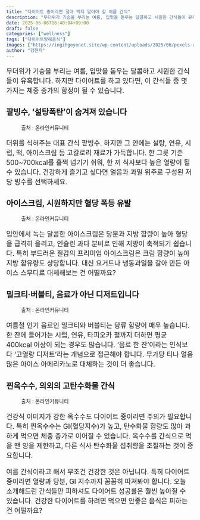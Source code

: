 ```yaml
---
title: "다이어트 중이라면 절대 먹지 말아야 할 여름 간식"
description: "무더위가 기승을 부리는 여름, 입맛을 돋우는 달콤하고 시원한 간식들이 유혹합니다. 하지만 다이어트를 하고 있다면, 이 간식들 중 몇 가지는 체중 증가의 함정이 될 수 있습니다."
date: 2025-06-06T16:40:04+09:00
draft: false
categories: ["wellness"]
tags: ["다이어트방해음식"]
images: ["https://ingihgoyonet.site/wp-content/uploads/2025/06/pexels-ani-tolentino-1736345-13013195-768x1024.jpg", "https://ingihgoyonet.site/wp-content/uploads/2025/06/pexels-calebemirandafotografia-108370-1024x683.jpg", "https://ingihgoyonet.site/wp-content/uploads/2025/06/pexels-rdne-6412829-1024x683.jpg", "https://ingihgoyonet.site/wp-content/uploads/2025/06/pexels-neosiam-603030-1024x683.jpg"]
author: "김현지"
---
```


<p style="font-size:18px">무더위가 기승을 부리는 여름, 입맛을 돋우는 달콤하고 시원한 간식들이 유혹합니다. 하지만 다이어트를 하고 있다면, 이 간식들 중 몇 가지는 체중 증가의 함정이 될 수 있습니다.</p> <h2 >팥빙수, ‘설탕폭탄’이 숨겨져 있습니다</h2> <figure ><img src="https://ingihgoyonet.site/wp-content/uploads/2025/06/pexels-ani-tolentino-1736345-13013195-768x1024.jpg" alt="" style="aspect-ratio:16/9;object-fit:cover"/><figcaption >출처 : 온라인커뮤니티</figcaption></figure> <p style="font-size:18px">더위를 식혀주는 대표 간식 팥빙수. 하지만 그 안에는 설탕, 연유, 시럽, 떡, 아이스크림 등 고칼로리 재료가 가득합니다. 한 그릇 기준 500~700kcal를 훌쩍 넘기기 쉬워, 한 끼 식사보다 높은 열량이 될 수 있습니다. 건강하게 즐기고 싶다면 얼음과 과일 위주로 구성된 저당 빙수를 선택하세요.</p> <h2 >아이스크림, 시원하지만 혈당 폭등 유발</h2> <figure ><img src="https://ingihgoyonet.site/wp-content/uploads/2025/06/pexels-calebemirandafotografia-108370-1024x683.jpg" alt="" style="aspect-ratio:16/9;object-fit:cover"/><figcaption >출처 : 온라인커뮤니티</figcaption></figure> <p style="font-size:18px">입안에서 녹는 달콤한 아이스크림은 당분과 지방 함량이 높아 혈당을 급격히 올리고, 인슐린 과다 분비로 인해 지방이 축적되기 쉽습니다. 특히 부드러운 질감의 프리미엄 아이스크림은 크림 함량이 높아 지방 함유량도 상당합니다. 대신 요거트나 냉동과일을 갈아 만든 아이스 스무디로 대체해보는 건 어떨까요?</p> <h2 >밀크티·버블티, 음료가 아닌 디저트입니다</h2> <figure ><img src="https://ingihgoyonet.site/wp-content/uploads/2025/06/pexels-rdne-6412829-1024x683.jpg" alt="" style="aspect-ratio:16/9;object-fit:cover"/><figcaption >출처 : 온라인커뮤니티</figcaption></figure> <p style="font-size:18px">여름철 인기 음료인 밀크티와 버블티는 당류 함량이 매우 높습니다. 한 잔에 들어가는 시럽, 연유, 타피오카 펄까지 더하면 평균 400kcal 이상이 되는 경우도 많습니다. ‘음료 한 잔’이라는 인식보다 ‘고열량 디저트’라는 개념으로 접근해야 합니다. 무가당 티나 얼음 많은 아이스 아메리카노로 대체하는 것이 더 좋습니다.</p> <h2 >찐옥수수, 의외의 고탄수화물 간식</h2> <figure ><img src="https://ingihgoyonet.site/wp-content/uploads/2025/06/pexels-neosiam-603030-1024x683.jpg" alt="" style="aspect-ratio:16/9;object-fit:cover"/><figcaption >출처 : 온라인커뮤니티</figcaption></figure> <p style="font-size:18px">건강식 이미지가 강한 옥수수도 다이어트 중이라면 주의가 필요합니다. 특히 찐옥수수는 GI(혈당지수)가 높고, 탄수화물 함량도 많아 과하게 먹으면 체중 증가로 이어질 수 있습니다. 옥수수를 간식으로 먹을 땐 양을 제한하고, 다른 식사 탄수화물 섭취량을 조절하는 것이 중요합니다.</p> <p style="font-size:18px">여름 간식이라고 해서 무조건 건강한 것은 아닙니다. 특히 다이어트 중이라면 열량과 당분, GI 지수까지 꼼꼼히 따져봐야 합니다. 오늘 소개해드린 간식들만 피하셔도 다이어트 성공률은 훨씬 높아질 수 있습니다. 건강한 다이어트를 하려면 먹으면 안좋은 음식은 피하는 건 어떨까요?</p>